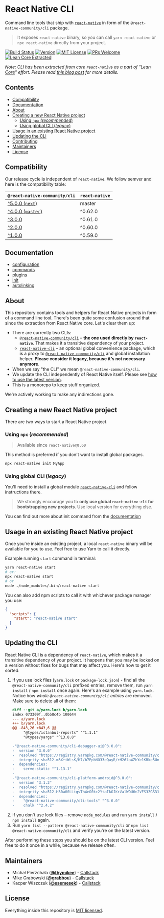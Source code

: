 # React Native CLI

Command line tools that ship with [`react-native`](https://github.com/facebook/react-native) in form of the `@react-native-community/cli` package.

> It exposes `react-native` binary, so you can call `yarn react-native` or `npx react-native` directly from your project.

[![Build Status][build-badge]][build] [![Version][version-badge]][package] [![MIT License][license-badge]][license] [![PRs Welcome][prs-welcome-badge]][prs-welcome] [![Lean Core Extracted][lean-core-badge]][lean-core]

_Note: CLI has been extracted from core `react-native` as a part of "[Lean Core](https://github.com/facebook/react-native/issues/23313)" effort. Please read [this blog post](https://blog.callstack.io/the-react-native-cli-has-a-new-home-79b63838f0e6) for more details._

## Contents

- [Compatibility](#compatibility)
- [Documentation](#documentation)
- [About](#about)
- [Creating a new React Native project](#creating-a-new-react-native-project)
  - [Using `npx` (_recommended_)](#using-npx-recommended)
  - [Using global CLI (_legacy_)](#using-global-cli-legacy)
- [Usage in an existing React Native project](#usage-in-an-existing-react-native-project)
- [Updating the CLI](#updating-the-cli)
- [Contributing](./CONTRIBUTING.md)
- [Maintainers](#maintainers)
- [License](#license)

## Compatibility

Our release cycle is independent of `react-native`. We follow semver and here is the compatibility table:

| `@react-native-community/cli`                                               | `react-native`   |
| --------------------------------------------------------------------------- | ---------------- |
| [^5.0.0 (`next`)](https://github.com/react-native-community/cli/tree/next)  | master           |
| [^4.0.0 (`master`)](https://github.com/react-native-community/cli/)         | ^0.62.0          |
| [^3.0.0](https://github.com/react-native-community/cli/tree/3.x)            | ^0.61.0          |
| [^2.0.0](https://github.com/react-native-community/cli/tree/2.x)            | ^0.60.0          |
| [^1.0.0](https://github.com/react-native-community/cli/tree/1.x)            | ^0.59.0          |

## Documentation

- [configuration](./docs/configuration.md)
- [commands](./docs/commands.md)
- [plugins](./docs/plugins.md)
- [init](./docs/init.md)
- [autolinking](./docs/autolinking.md)

## About

This repository contains tools and helpers for React Native projects in form of a command line tool. There's been quite some confusion around that since the extraction from React Native core. Let's clear them up:

- There are currently two CLIs:
  - [`@react-native-community/cli`](./packages/cli) – **the one used directly by `react-native`**. That makes it a transitive dependency of your project.
  - [`react-native-cli`](./packages/global-cli) – an optional global convenience package, which is a proxy to [`@react-native-community/cli`](./packages/cli) and global installation helper. **Please consider it legacy, because it's not necessary anymore**.
- When we say "the CLI" we mean `@react-native-community/cli`.
- We update the CLI independently of React Native itself. Please see [how to use the latest version](#updating-the-cli).
- This is a monorepo to keep stuff organized.

We're actively working to make any indirections gone.

## Creating a new React Native project

There are two ways to start a React Native project.

### Using `npx` (_recommended_)

> Available since `react-native@0.60`

This method is preferred if you don't want to install global packages.

```sh
npx react-native init MyApp
```

### Using global CLI (_legacy_)

You'll need to install a global module [`react-native-cli`](./packages/global-cli) and follow instructions there.

> We strongly encourage you to **only use global `react-native-cli` for bootstrapping new projects**. Use local version for everything else.

You can find out more about init command from the [documentation](./docs/init.md)

## Usage in an existing React Native project

Once you're inside an existing project, a local `react-native` binary will be available for you to use. Feel free to use Yarn to call it directly.

Example running `start` command in terminal:

```sh
yarn react-native start
# or:
npx react-native start
# or
node ./node_modules/.bin/react-native start
```

You can also add npm scripts to call it with whichever package manager you use:

```json
{
  "scripts": {
    "start": "react-native start"
  }
}
```

## Updating the CLI

React Native CLI is a dependency of `react-native`, which makes it a transitive dependency of your project. It happens that you may be locked on a version without fixes for bugs that may affect you. Here's how to get it sorted:

1. If you use lock files (`yarn.lock` or `package-lock.json`) - find all the `@react-native-community/cli` prefixed entries, remove them, run `yarn install` / `npm install` once again. 
    Here's an example using `yarn.lock`. Notice how _whole `@react-native-community/cli` entries_ are removed. Make sure to delete all of them:
    ```diff
    diff --git a/yarn.lock b/yarn.lock
    index 073309f..0bb8c4b 100644
    --- a/yarn.lock
    +++ b/yarn.lock
    @@ -843,26 +843,6 @@
         "@types/istanbul-reports" "^1.1.1"
         "@types/yargs" "^13.0.0"

    -"@react-native-community/cli-debugger-ui@^3.0.0":
    -  version "3.0.0"
    -  resolved "https://registry.yarnpkg.com/@react-native-community/cli-debugger-ui/-/cli-debugger-ui-3.0.0.tgz#d01d08d1e5ddc1633d82c7d84d48fff07bd39416"
    -  integrity sha512-m3X+iWLsK/H7/b7PpbNO33eQayR/+M26la4ZbYe1KRke5Umg4PIWsvg21O8Tw4uJcY8LA5hsP+rBi/syBkBf0g==
    -  dependencies:
    -    serve-static "^1.13.1"
    -
    -"@react-native-community/cli-platform-android@^3.0.0":
    -  version "3.1.2"
    -  resolved "https://registry.yarnpkg.com/@react-native-community/cli-platform-android/-/cli-platform-android-3.1.2.tgz#313644fba81b5d673cc803009e1eddc930b9618c"
    -  integrity sha512-H30a00LLigsTh4eO0kc2YtaIkOJKrValWOU6n2VES3ZGS31qDx9GhZIwMCMcdzcSnypAyMAfauVatEmBSQZU7Q==
    -  dependencies:
    -    "@react-native-community/cli-tools" "^3.0.0"
    -    chalk "^2.4.2"
    ```
2. If you don't use lock files – remove `node_modules` and run `yarn install` / `npm install` again.
3. Run `yarn list --pattern @react-native-community/cli` or `npm list @react-native-community/cli` and verify you're on the latest version.

After performing these steps you should be on the latest CLI version. Feel free to do it once in a while, because we release often.

## Maintainers

- Michał Pierzchała ([**@thymikee**](https://github.com/thymikee)) - [Callstack](https://callstack.com)
- Mike Grabowski ([**@grabbou**](https://github.com/grabbou)) - [Callstack](https://callstack.com)
- Kacper Wiszczuk ([**@esemesek**](https://github.com/esemesek)) - [Callstack](https://callstack.com)

## License

Everything inside this repository is [MIT licensed](./LICENSE).

<!-- badges -->

[build-badge]: https://img.shields.io/circleci/project/github/react-native-community/cli/master.svg?style=flat-square
[build]: https://circleci.com/gh/react-native-community/cli/tree/master
[version-badge]: https://img.shields.io/npm/v/@react-native-community/cli.svg?style=flat-square
[package]: https://www.npmjs.com/package/@react-native-community/cli
[license-badge]: https://img.shields.io/npm/l/@react-native-community/cli.svg?style=flat-square
[license]: https://opensource.org/licenses/MIT
[prs-welcome-badge]: https://img.shields.io/badge/PRs-welcome-brightgreen.svg?style=flat-square
[prs-welcome]: http://makeapullrequest.com
[lean-core-badge]: https://img.shields.io/badge/Lean%20Core-Extracted-brightgreen.svg?style=flat-square
[lean-core]: https://github.com/facebook/react-native/issues/23313

